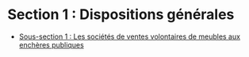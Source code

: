 # Section 1 : Dispositions générales

- [Sous-section 1 : Les sociétés de ventes volontaires de meubles aux enchères publiques](sous-section-1)

